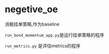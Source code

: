 # negetive_oe
消极挂单策略,作为baseline

`run_bond_momentum_app.py`是运行挂单策略的程序

`run_metrics.py` 是评估metrics的程序

